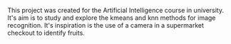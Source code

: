 This project was created for the Artificial Intelligence course in university. It's aim is to study and explore the kmeans and knn methods for image recognition.
It's inspiration is the use of a camera in a supermarket checkout to identify fruits.
